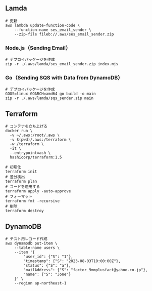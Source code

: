 ## Lamda

```shell
# 更新
aws lambda update-function-code \
    --function-name ses_email_sender \
    --zip-file fileb://.aws/ses_email_sender.zip
```

### Node.js（Sending Email）

```shell
# デプロイパッケージを作成
zip -r ./.aws/lamda/ses_email_sender.zip index.mjs
```

### Go（Sending SQS with Data from DynamoDB）

```shell
# デプロイパッケージを作成
GOOS=linux GOARCH=amd64 go build -o main
zip -r ./.aws/lamda/sqs_sender.zip main
```

## Terraform

```shell
# コンテナを立ち上げる
docker run \
  -v ~/.aws:/root/.aws \
  -v $(pwd)/.aws:/terraform \
  -w /terraform \
  -it \
  --entrypoint=ash \
  hashicorp/terraform:1.5

# 初期化
terraform init
# 差分検出
terraform plan
# コードを適用する
terraform apply -auto-approve
# フォーマット
terraform fmt -recursive
# 削除
terraform destroy
```

## DynamoDB

```shell
# テスト用レコード作成
aws dynamodb put-item \
    --table-name users \
    --item '{
        "user_id": {"S": "1"},
        "timestamp": {"S": "2023-08-03T10:00:00Z"},
        "status": {"S": "a"},
        "mailAddress": {"S": "factor_9mmplusfact@yahoo.co.jp"},
        "name": {"S": "Jone"}
    }' \
    --region ap-northeast-1
```